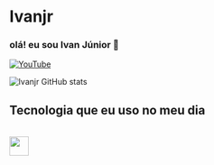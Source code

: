 # Ivanjr

### olá! eu sou Ivan Júnior 👋

[![YouTube](https://img.shields.io/badge/YouTube-FF0000?style=for-the-badge&logo=youtube&logoColor=white)
](https://www.youtube.com/@Ivan.juba1)

![Ivanjr GitHub stats](https://github-readme-stats.vercel.app/api?username=Ivanjr11&show_icons=true&theme=radical)

## Tecnologia que eu uso no meu dia

<div style ="display: inline_block"><br/>
<img src="https://cdn.jsdelivr.net/gh/devicons/devicon/icons/c/c-original.svg" width="34" />
</div>

